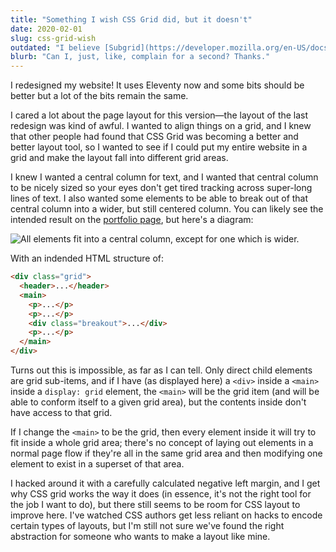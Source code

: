 ```yaml
---
title: "Something I wish CSS Grid did, but it doesn't"
date: 2020-02-01
slug: css-grid-wish
outdated: "I believe [Subgrid](https://developer.mozilla.org/en-US/docs/Web/CSS/CSS_Grid_layout/Subgrid) includes the behavior I describe. Since writing this, though, I've built this layout several times using negative margin and CSS variables."
blurb: "Can I, just, like, complain for a second? Thanks."
---
```


I redesigned my website! It uses Eleventy now and some bits should be better but a lot of the bits remain the same.

I cared a lot about the page layout for this version—the layout of the last redesign was kind of awful. I wanted to align things on a grid, and I knew that other people had found that CSS Grid was becoming a better and better layout tool, so I wanted to see if I could put my entire website in a grid and make the layout fall into different grid areas.

I knew I wanted a central column for text, and I wanted that central column to be nicely sized so your eyes don't get tired tracking across super-long lines of text. I also wanted some elements to be able to break out of that central column into a wider, but still centered column. You can likely see the intended result on the [portfolio page](/portfolio), but here's a diagram:

<img src="https://files.jameslittle.me/images/layout-2.png" alt="All elements fit into a central column, except for one which is wider." />

With an indended HTML structure of:

```html
<div class="grid">
  <header>...</header>
  <main>
    <p>...</p>
    <p>...</p>
    <div class="breakout">...</div>
    <p>...</p>
  </main>
</div>
```

Turns out this is impossible, as far as I can tell. Only direct child elements are grid sub-items, and if I have (as displayed here) a `<div>` inside a `<main>` inside a `display: grid` element, the `<main>` will be the grid item (and will be able to conform itself to a given grid area), but the contents inside don't have access to that grid.

If I change the `<main>` to be the grid, then every element inside it will try to fit inside a whole grid area; there's no concept of laying out elements in a normal page flow if they're all in the same grid area and then modifying one element to exist in a superset of that area.

I hacked around it with a carefully calculated negative left margin, and I get why CSS grid works the way it does (in essence, it's not the right tool for the job I want to do), but there still seems to be room for CSS layout to improve here. I've watched CSS authors get less reliant on hacks to encode certain types of layouts, but I'm still not sure we've found the right abstraction for someone who wants to make a layout like mine.
